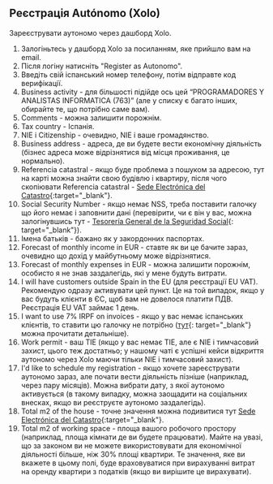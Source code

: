 ## Реєстрація Autónomo (Xolo)

Зареєструвати аутономо через дашборд Xolo.

1. Залогіньтесь у дашборд Xolo за посиланням, яке прийшло вам на email.
2. Після логіну натисніть "Register as Autonomo".
3. Введіть свій іспанський номер телефону, потім відправте код верифікації.
4. Business activity - для більшості підійде ось цей “PROGRAMADORES Y ANALISTAS INFORMATICA (763)” (але у списку є
   багато інших, обирайте те, що потрібно саме вам).
5. Comments - можна залишити порожнім.
6. Tax country - Іспанія.
7. NIE і Citizenship - очевидно, NIE і ваше громадянство.
8. Business address - адреса, де ви будете вести економічну діяльність (бізнес адреса може відрізнятися від місця
   проживання, це нормально).
9. Referencia catastral - якщо буде проблема з пошуком за адресою, тут на карті можна знайти свою будівлю і квартиру,
   після чого скопіювати Referencia catastral -
   [Sede Electrónica del Catastro](https://www1.sedecatastro.gob.es/cartografia/mapa.aspx){:target="_blank"}.
10. Social Security Number - якщо немає NSS, треба поставити галочку що його немає і заповнити дані (перевірити, чи є
    він у вас, можна залогінувшись тут -
    [Tesorería General de la Seguridad Social](https://portal.seg-social.gob.es/wps/portal/importass/importass/bienvenida){:
    target="_blank"}).
11. Імена батьків - бажано як у закордонних паспортах.
12. Forecast of monthly income in EUR - ставте як ви це бачите зараз, очевидно що дохід у майбутньому може відрізнятися.
13. Forecast of monthly expenses in EUR - можна залишити порожнім, особисто я не знав заздалегідь, які у мене будуть
    витрати.
14. I will have customers outside Spain in the EU (для реєстрації EU VAT). Рекомендую одразу активувати цей пункт. Це
    на той випадок, якщо у вас будуть клієнти в ЄС, щоб вам не довелося платити ПДВ. Реєстрація EU VAT займає 1 день.
15. I want to use 7% IRPF on invoices - якщо у вас немає іспанських клієнтів, то ставити цю галочку не
    потрібно ([тут](https://www.xolo.io/es-en/faq/xolo-spain/category/platform/article/can-i-make-invoices-with-7-irpf-personal-income-tax-withhold){:
    target="_blank"} можна прочитати детальніше).
16. Work permit - ваш TIE (якщо у вас немає TIE, але є NIE і тимчасовий захист, цього теж достатньо; у нашому чаті є
    успішні кейси відкриття аутономо через Xolo маючи тільки NIE і тимчасовий захист).
17. I'd like to schedule my registration - якщо хочете зареєструвати аутономо зараз, але почати вести діяльність
    пізніше (наприклад, через пару місяців). Можна вибрати дату, з якої аутономо активується (в такому випадку, можна
    заощадити на соціальних внесках, якщо ви реєструєте аутономо заздалегідь).
18. Total m2 of the house - точне значення можна подивитися тут
    [Sede Electrónica del Catastro](https://www1.sedecatastro.gob.es/cartografia/mapa.aspx){:target="_blank"}.
19. Total m2 of working space - площа вашого робочого простору (наприклад, площа кімнати де ви будете працювати).
    Майте на увазі, що за законом ви не можете використовувати для економічної діяльності більше, ніж 30% площі
    квартири. Те значення, яке ви вкажете в цьому полі, буде враховуватися при вирахуванні витрат на оренду квартири з
    податків (якщо ви вирішите це вирахувати).
